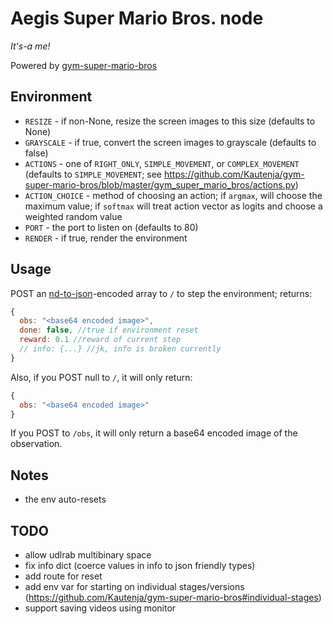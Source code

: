 # Aegis Super Mario Bros. node
*It's-a me!*

Powered by [gym-super-mario-bros](https://github.com/Kautenja/gym-super-mario-bros)

## Environment
- `RESIZE` - if non-None, resize the screen images to this size (defaults to None)
- `GRAYSCALE` - if true, convert the screen images to grayscale (defaults to false)
- `ACTIONS` - one of `RIGHT_ONLY`, `SIMPLE_MOVEMENT`, or `COMPLEX_MOVEMENT` (defaults to `SIMPLE_MOVEMENT`; see https://github.com/Kautenja/gym-super-mario-bros/blob/master/gym_super_mario_bros/actions.py)
- `ACTION_CHOICE` - method of choosing an action; if `argmax`, will choose the maximum value; if `softmax` will treat action vector as logits and choose a weighted random value
- `PORT` - the port to listen on (defaults to 80)
- `RENDER` - if true, render the environment

## Usage
POST an [nd-to-json](https://github.com/tehZevo/nd-to-json)-encoded array to `/` to step the environment; returns:
```js
{
  obs: "<base64 encoded image>",
  done: false, //true if environment reset
  reward: 0.1 //reward of current step
  // info: {...} //jk, info is broken currently
}
```
Also, if you POST null to `/`, it will only return:
```js
{
  obs: "<base64 encoded image>"
}
```
If you POST to `/obs`, it will only return a base64 encoded image of the observation.

## Notes
- the env auto-resets

## TODO
- allow udlrab multibinary space
- fix info dict (coerce values in info to json friendly types)
- add route for reset
- add env var for starting on individual stages/versions (https://github.com/Kautenja/gym-super-mario-bros#individual-stages)
- support saving videos using monitor
